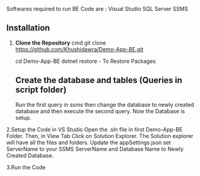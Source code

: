 Softwares required to run BE Code are : 
Visual Studio
SQL Server
SSMS

## Installation
1. **Clone the Repository**
   cmd
   git clone https://github.com/Khushidawra/Demo-App-BE.git

   cd Demo-App-BE
   dotnet restore - To Restore Packages
   ## Create the database and tables (Queries in script folder)
   Run the first query in ssms then change the database to newly created database and then execute the second query.
   Now the Database is setup.

2.Setup the Code in VS Studio
Open the .sln file in first Demo-App-BE Folder.
Then, in View Tab Click on Solution Explorer. The Solution explorer will have all the files and folders.
Update the appSettings.json set ServerName to your SSMS ServerName and Database Name to Newly Created Database.

3.Run the Code
